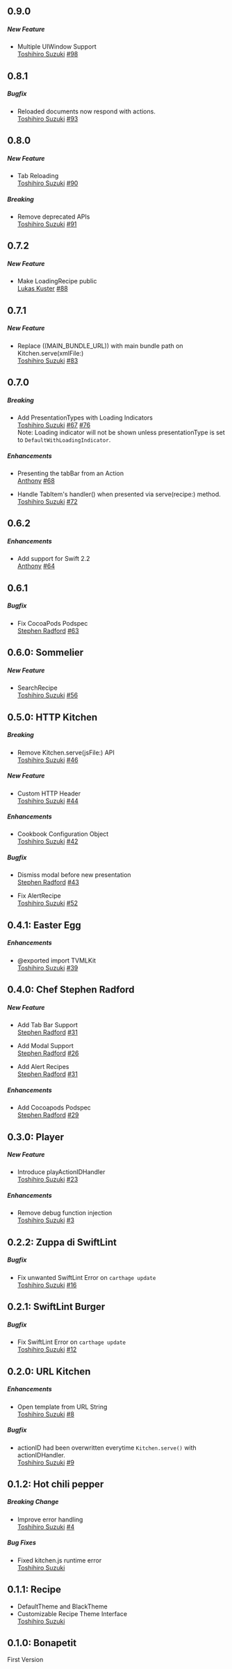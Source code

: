 ## 0.9.0
##### New Feature
* Multiple UIWindow Support  
  [Toshihiro Suzuki](https://github.com/toshi0383)
  [#98](https://github.com/toshi0383/TVMLKitchen/pull/98)

## 0.8.1
##### Bugfix
* Reloaded documents now respond with actions.  
  [Toshihiro Suzuki](https://github.com/toshi0383)
  [#93](https://github.com/toshi0383/TVMLKitchen/pull/93)

## 0.8.0
##### New Feature
* Tab Reloading  
  [Toshihiro Suzuki](https://github.com/toshi0383)
  [#90](https://github.com/toshi0383/TVMLKitchen/pull/90)

##### Breaking
* Remove deprecated APIs  
  [Toshihiro Suzuki](https://github.com/toshi0383)
  [#91](https://github.com/toshi0383/TVMLKitchen/pull/91)

## 0.7.2
##### New Feature
* Make LoadingRecipe public  
  [Lukas Kuster](https://github.com/lukaskuster)
  [#88](https://github.com/toshi0383/TVMLKitchen/pull/88)

## 0.7.1
##### New Feature
* Replace ((MAIN_BUNDLE_URL)) with main bundle path on Kitchen.serve(xmlFile:)  
  [Toshihiro Suzuki](https://github.com/toshi0383)
  [#83](https://github.com/toshi0383/TVMLKitchen/pull/83)

## 0.7.0
##### Breaking
* Add PresentationTypes with Loading Indicators  
  [Toshihiro Suzuki](https://github.com/toshi0383)
  [#67](https://github.com/toshi0383/TVMLKitchen/issues/67)
  [#76](https://github.com/toshi0383/TVMLKitchen/issues/76)  
  Note: Loading indicator will not be shown unless presentationType is set to `DefaultWithLoadingIndicator`.

##### Enhancements
* Presenting the tabBar from an Action  
  [Anthony](https://github.com/anthonycastelli)
  [#68](https://github.com/toshi0383/TVMLKitchen/pull/68)

* Handle TabItem's handler() when presented via serve(recipe:) method.  
  [Toshihiro Suzuki](https://github.com/toshi0383)
  [#72](https://github.com/toshi0383/TVMLKitchen/issues/72)

## 0.6.2
##### Enhancements
* Add support for Swift 2.2  
  [Anthony](https://github.com/anthonycastelli)
  [#64](https://github.com/toshi0383/TVMLKitchen/pull/64)

## 0.6.1
##### Bugfix
* Fix CocoaPods Podspec  
  [Stephen Radford](https://github.com/steve228uk)
  [#63](https://github.com/toshi0383/TVMLKitchen/pull/63)

## 0.6.0: Sommelier
##### New Feature
* SearchRecipe  
  [Toshihiro Suzuki](https://github.com/toshi0383)
  [#56](https://github.com/toshi0383/TVMLKitchen/issues/56)

## 0.5.0: HTTP Kitchen
##### Breaking
* Remove Kitchen.serve(jsFile:) API  
  [Toshihiro Suzuki](https://github.com/toshi0383)
  [#46](https://github.com/toshi0383/TVMLKitchen/issues/46)

##### New Feature
* Custom HTTP Header  
  [Toshihiro Suzuki](https://github.com/toshi0383)
  [#44](https://github.com/toshi0383/TVMLKitchen/pull/44)

##### Enhancements
* Cookbook Configuration Object  
  [Toshihiro Suzuki](https://github.com/toshi0383)
  [#42](https://github.com/toshi0383/TVMLKitchen/pull/42)

##### Bugfix
* Dismiss modal before new presentation  
  [Stephen Radford](https://github.com/steve228uk)
  [#43](https://github.com/toshi0383/TVMLKitchen/pull/43)

* Fix AlertRecipe  
  [Toshihiro Suzuki](https://github.com/toshi0383)
  [#52](https://github.com/toshi0383/TVMLKitchen/pull/52)

## 0.4.1: Easter Egg
##### Enhancements
* @exported import TVMLKit  
  [Toshihiro Suzuki](https://github.com/toshi0383)
  [#39](https://github.com/toshi0383/TVMLKitchen/pull/39)

## 0.4.0: Chef Stephen Radford
##### New Feature

* Add Tab Bar Support  
  [Stephen Radford](https://github.com/steve228uk)
  [#31](https://github.com/toshi0383/TVMLKitchen/pull/31)

* Add Modal Support  
  [Stephen Radford](https://github.com/steve228uk)
  [#26](https://github.com/toshi0383/TVMLKitchen/pull/26)

* Add Alert Recipes  
  [Stephen Radford](https://github.com/steve228uk)
  [#31](https://github.com/toshi0383/TVMLKitchen/pull/31)

##### Enhancements

* Add Cocoapods Podspec  
  [Stephen Radford](https://github.com/steve228uk)
  [#29](https://github.com/toshi0383/TVMLKitchen/pull/29)

## 0.3.0: Player
##### New Feature
* Introduce playActionIDHandler  
  [Toshihiro Suzuki](https://github.com/toshi0383)
  [#23](https://github.com/toshi0383/TVMLKitchen/issues/23)

##### Enhancements
* Remove debug function injection  
  [Toshihiro Suzuki](https://github.com/toshi0383)
  [#3](https://github.com/toshi0383/TVMLKitchen/issues/3)

## 0.2.2: Zuppa di SwiftLint
##### Bugfix
* Fix unwanted SwiftLint Error on `carthage update`  
  [Toshihiro Suzuki](https://github.com/toshi0383)
  [#16](https://github.com/toshi0383/TVMLKitchen/pull/16)

## 0.2.1: SwiftLint Burger
##### Bugfix
* Fix SwiftLint Error on `carthage update`  
  [Toshihiro Suzuki](https://github.com/toshi0383)
  [#12](https://github.com/toshi0383/TVMLKitchen/issues/12)

## 0.2.0: URL Kitchen
##### Enhancements
* Open template from URL String  
  [Toshihiro Suzuki](https://github.com/toshi0383)
  [#8](https://github.com/toshi0383/TVMLKitchen/pull/8)

##### Bugfix
* actionID had been overwritten everytime `Kitchen.serve()` with actionIDHandler.  
  [Toshihiro Suzuki](https://github.com/toshi0383)
  [#9](https://github.com/toshi0383/TVMLKitchen/issues/9)

## 0.1.2: Hot chili pepper
##### Breaking Change
* Improve error handling  
  [Toshihiro Suzuki](https://github.com/toshi0383)
  [#4](https://github.com/toshi0383/TVMLKitchen/issues/4)

##### Bug Fixes
* Fixed kitchen.js runtime error  
  [Toshihiro Suzuki](https://github.com/toshi0383)

## 0.1.1: Recipe
* DefaultTheme and BlackTheme
* Customizable Recipe Theme Interface  
  [Toshihiro Suzuki](https://github.com/toshi0383)

## 0.1.0: Bonapetit
First Version
